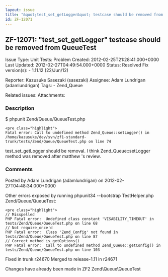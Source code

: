 ```yaml
---
layout: issue
title: "&quot;test_set_getLogger&quot; testcase should be removed from QueueTest"
id: ZF-12071
---
```


ZF-12071: "test\_set\_getLogger" testcase should be removed from QueueTest
--------------------------------------------------------------------------

 Issue Type: Unit Tests: Problem Created: 2012-02-25T21:28:41.000+0000 Last Updated: 2012-02-27T04:49:54.000+0000 Status: Resolved Fix version(s): - 1.11.12 (22/Jun/12)
 
 Reporter:  Kazusuke Sasezaki (sasezaki)  Assignee:  Adam Lundrigan (adamlundrigan)  Tags: - Zend\_Queue
 
 Related issues: 
 Attachments: 
### Description

$ phpunit Zend/Queue/QueueTest.php

 
    <pre class="highlight">
    Fatal error: Call to undefined method Zend_Queue::setLogger() in /home/kazusuke/dev/svn/zf1-standard-trunk/tests/Zend/Queue/QueueTest.php on line 74


test\_set\_getLogger should be removal. I think Zend\_Queue::setLogger method was removed after matthew 's review.

 

 

### Comments

Posted by Adam Lundrigan (adamlundrigan) on 2012-02-27T04:48:34.000+0000

Other errors exposed by running phpunit34 --bootstrap TestHelper.php Zend/Queue/QueueTest:

 
    <pre class="highlight">
    // Misspelled
    PHP Fatal error:  Undefined class constant 'VISABILITY_TIMEOUT' in tests/Zend/Queue/QueueTest.php on line 68
    // Not require_once'd
    PHP Fatal error:  Class 'Zend_Config' not found in tests/Zend/Queue/QueueTest.php on line 87
    // Correct method is getOptions()
    PHP Fatal error:  Call to undefined method Zend_Queue::getConfig() in tests/Zend/Queue/QueueTest.php on line 103


Fixed in trunk r24670 Merged to release-1.11 in r24671

Changes have already been made in ZF2 Zend\\Queue\\QueueTest

 

 